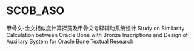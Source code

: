 # SCOB_ASO
甲骨文-金文相似度计算探究及甲骨文考释辅助系统设计 Study on Similarity Calculation between Oracle Bone with Bronze Inscriptions and Design of Auxiliary System for Oracle Bone Textual Research
